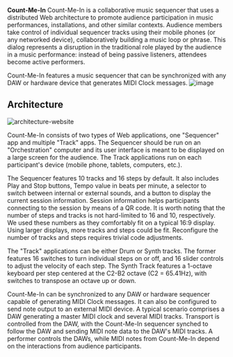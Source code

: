 **Count-Me-In** Count-Me-In is a collaborative music sequencer that uses a distributed Web architecture to promote audience participation in music performances, installations, and other similar contexts. Audience members take control of individual sequencer tracks using their mobile phones (or any networked device), collaboratively building a music loop or phrase. This dialog represents a disruption in the traditional role played by the audience in a music performance: instead of being passive listeners, attendees become active performers.

Count-Me-In features a music sequencer that can be synchronized with any DAW or hardware device that generates MIDI Clock messages.
![image](https://user-images.githubusercontent.com/1902661/160303272-272b6496-3829-451b-bb03-e5f96321e3b2.png)


## Architecture

![architecture-website](https://user-images.githubusercontent.com/1902661/162585332-9b5872bb-2805-4133-95da-a5eb153dd4e7.jpg)

Count-Me-In consists of two types of Web applications, one "Sequencer" app and multiple "Track" apps. The Sequencer should be run on an "Orchestration" computer and its user interface is meant to be displayed on a large screen for the audience. The Track applications run on each participant's device (mobile phone, tablets, computers, etc.).

The Sequencer features 10 tracks and 16 steps by default. It also includes Play and Stop buttons, Tempo value in beats per minute, a selector to switch between internal or external sounds, and a button to display the current session information. Session information helps participants connecting to the session by means of a QR code.
It is worth noting that the number of steps and tracks is not hard-limited to 16 and 10, respectively. We used  these numbers as they comfortably fit on a typical 16:9 display. Using larger displays, more tracks and steps could be fit. Reconfigure the number of tracks and steps requires trivial code adjustments.

The "Track" applications can be either Drum or Synth tracks. The former features 16 switches to turn individual steps on or off, and 16 slider controls to adjust the velocity of each step. The Synth Track features a 1-octave keyboard per step centered at the C2-B2 octave (C2 = 65.41Hz), with switches to transpose an octave up or down.

Count-Me-In can be synchronized to any DAW or hardware sequencer capable of generating MIDI Clock messages. It can also be configured to send note output to an external MIDI device. A typical scenario comprises a DAW generating a master MIDI clock and several MIDI tracks. Transport is controlled from the DAW, with the Count-Me-In sequencer synched to follow the DAW and sending MIDI note data to the DAW's MIDI tracks. A performer controls the DAWs, while MIDI notes from Count-Me-In depend on the interactions from audience participants.


